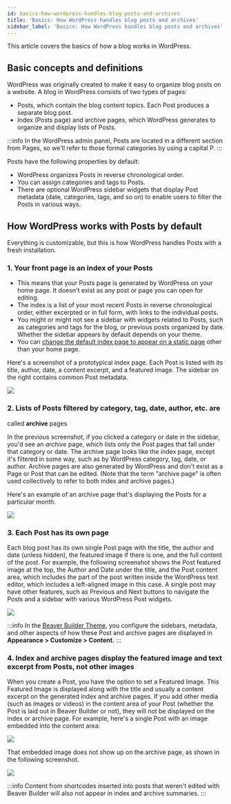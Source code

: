 ```yaml
---
id: basics-how-wordpress-handles-blog-posts-and-archives
title: 'Basics: How WordPress handles blog posts and archives'
sidebar_label: 'Basics: How WordPress handles blog posts and archives'
---
```


This article covers the basics of how a blog works in WordPress.

## Basic concepts and definitions

WordPress was originally created to make it easy to organize blog posts on a
website. A blog in WordPress consists of two types of pages:

  * Posts, which contain the blog content topics. Each Post produces a separate blog post.
  * Index (Posts page) and archive pages, which WordPress generates to organize and display lists of Posts.

:::info
In the WordPress admin panel, Posts are located in a different
section from Pages, so we'll refer to those formal categories by using a
capital P.
:::

Posts have the following properties by default:

  * WordPress organizes Posts in reverse chronological order.
  * You can assign categories and tags to Posts.
  * There are optional WordPress sidebar widgets that display Post metadata (date, categories, tags, and so on) to enable users to filter the Posts in various ways.

## How WordPress works with Posts by default

Everything is customizable, but this is how WordPress handles Posts with a
fresh installation.

### 1. Your front page is an index of your Posts

  * This means that your Posts page is generated by WordPress on your home page. It doesn't exist as any post or page you can open for editing.
  * The index is a list of your most recent Posts in reverse chronological order, either excerpted or in full form, with links to the individual posts.
  * You might or might not see a sidebar with widgets related to Posts, such as categories and tags for the blog, or previous posts organized by date. Whether the sidebar appears by default depends on your theme.
  * You can [change the default index page to appear on a static page](/bb-theme/defaults-for-layouts-content/blog-settings/configure-how-wordpress-handles-your-blog.md) other than your home page.

Here's a screenshot of a prototypical index page. Each Post is listed with its
title, author, date, a content excerpt, and a featured image. The sidebar on
the right contains common Post metadata.

![](/img/post-layouts-wordpress-handles-posts-1.png)

### 2. Lists of Posts filtered by category, tag, date, author, etc. are
called **archive** pages

In the previous screenshot, if you clicked a category or date in the sidebar,
you'd see an *archive* page, which lists only the Post pages that fall under
that category or date. The archive page looks like the index page, except it's
filtered in some way, such as by WordPress category, tag, date, or author.
Archive pages are also generated by WordPress and don't exist as a Page or
Post that can be edited. (Note that the term "archive page" is often used
collectively to refer to both index and archive pages.)

Here's an example of an archive page that's displaying the Posts for a
particular month.

![](/img/post-layouts-wordpress-handles-posts-2.png)

### 3. Each Post has its own page

Each blog post has its own single Post page with the title, the author and
date (unless hidden), the featured image if there is one, and the full content
of the post. For example, the following screenshot shows the Post featured
image at the top, the Author and Date under the title, and the Post content
area, which includes the part of the post written inside the WordPress text
editor, which includes a left-aligned image in this case. A single post may
have other features, such as Previous and Next buttons to navigate the Posts
and a sidebar with various WordPress Post widgets.

![](/img/post-layouts-wordpress-handles-posts-3.png)

:::info
In the [Beaver Builder Theme](https://www.wpbeaverbuilder.com/wordpress-framework-theme/), you configure the sidebars, metadata, and other aspects of how these Post and archive pages are displayed in **Appearance >
Customize > Content.**
:::

### 4. Index and archive pages display the featured image and text excerpt from Posts, not other images

When you create a Post, you have the option to set a Featured Image. This
Featured Image is displayed along with the title and usually a content excerpt
on the generated index and archive pages. If you add other media (such as
images or videos) in the content area of your Post (whether the Post is laid
out in Beaver Builder or not), they will not be displayed on the index or
archive page. For example, here's a single Post with an image embedded into
the content area:

![](/img/post-layouts-wordpress-handles-posts-4.png)

That embedded image does not show up on the archive page, as shown in the
following screenshot.

![](/img/post-layouts-wordpress-handles-posts-5.png)

:::info
Content from shortcodes inserted into posts that weren't edited
with Beaver Builder will also not appear in index and archive summaries.
:::
